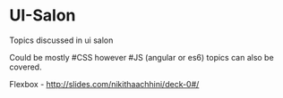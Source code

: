 # UI-Salon
Topics discussed in ui salon

Could be mostly #CSS however #JS (angular or es6) topics can also be covered.

Flexbox - http://slides.com/nikithaachhini/deck-0#/
